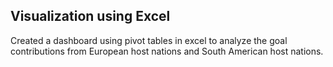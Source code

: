 ## Visualization using Excel

Created a dashboard using pivot tables in excel to analyze the goal contributions from European host nations and South American host nations.

